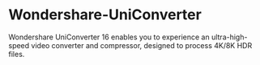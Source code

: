 # Wondershare-UniConverter
Wondershare UniConverter 16 enables you to experience an ultra-high-speed video converter and compressor, designed to process 4K/8K HDR files.
